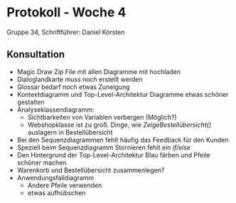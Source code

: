 # Protokoll - Woche 4

Gruppe 34, Schriftführer: Daniel Körsten

## Konsultation
- Magic Draw Zip File mit allen Diagramme mit hochladen
- Dialoglandkarte muss noch erstellt werden
- Glossar bedarf noch etwas Zuneigung
- Kontextdiagramm und Top-Level-Architektur Diagramme etwas schöner gestalten
- Analyseklassendiagramm:
	- Sichtbarkeiten von Variablen verbergen (Möglich?)
	- Webshopklasse ist zu groß. Dinge, wie *ZeigeBestellübersicht()* auslagern in Bestellübersicht
- Bei den Sequenzdiagrammen fehlt häufig das Feedback für den Kunden
- Speziell beim Sequenzdiagramm Stornieren fehlt ein *if/else*
- Den Hintergrund der Top-Level-Architektur Blau färben und Pfeile schöner machen
- Warenkorb und Bestellübersicht zusammenlegen?
- Anwendungsfalldiagramm
	- Andere Pfeile verwenden
	- etwas aufhübschen
